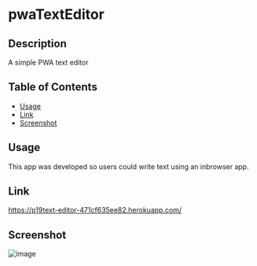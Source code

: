 # pwaTextEditor
## Description
A simple PWA text editor

## Table of Contents
  
  - [Usage](#usage)
  - [Link](#link)
  - [Screenshot](#screenshot)

## Usage
This app was developed so users could write text using an inbrowser app.

## Link
https://p19text-editor-471cf635ee82.herokuapp.com/

## Screenshot
![image](https://github.com/wygrajr/pwaTextEditor/assets/122579820/77ee472b-ca65-4ace-8a2e-42ccbc9e8ec3)



